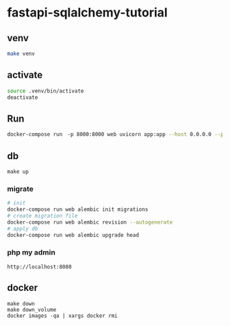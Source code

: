 # fastapi-sqlalchemy-tutorial

## venv

```sh
make venv
```

## activate

```sh
source .venv/bin/activate
deactivate
```

## Run

```sh
docker-compose run　-p 8000:8000 web uvicorn app:app --host 0.0.0.0 --port 8000 --reload
```

## db

```shell
make up
```

### migrate

```sh
# init
docker-compose run web alembic init migrations
# create migration file
docker-compose run web alembic revision --autogenerate
# apply db
docker-compose run web alembic upgrade head
```

### php my admin

`http://localhost:8080`

## docker

```shell
make down
make down_volume
docker images -qa | xargs docker rmi
```

